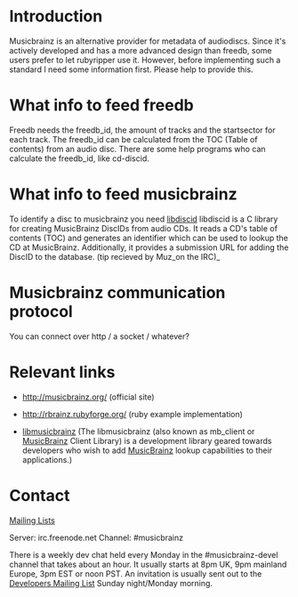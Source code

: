 # Introduction #

Musicbrainz is an alternative provider for metadata of audiodiscs. Since it's actively developed and has a more advanced design than freedb, some users prefer to let rubyripper use it. However, before implementing such a standard I need some information first. Please help to provide this.

# What info to feed freedb #
Freedb needs the freedb\_id, the amount of tracks and the startsector for each track. The freedb\_id can be calculated from the TOC (Table of contents) from an audio disc. There are some help programs who can calculate the freedb\_id, like cd-discid.

# What info to feed musicbrainz #

To identify a disc to musicbrainz you need [libdiscid](http://musicbrainz.org/doc/libdiscid) libdiscid is a C library for creating MusicBrainz DiscIDs from audio CDs. It reads a CD's table of contents (TOC) and generates an identifier which can be used to lookup the CD at MusicBrainz. Additionally, it provides a submission URL for adding the DiscID to the database. (tip recieved by Muz_on the IRC)_

# Musicbrainz communication protocol #
You can connect over http / a socket / whatever?

# Relevant links #
  * http://musicbrainz.org/ (official site)

  * http://rbrainz.rubyforge.org/ (ruby example implementation)

  * [libmusicbrainz](http://musicbrainz.org/doc/libmusicbrainz) (The libmusicbrainz (also known as mb\_client or [MusicBrainz](http://musicbrainz.org/doc/MusicBrainz) Client Library) is a development library geared towards developers who wish to add [MusicBrainz](http://musicbrainz.org/doc/MusicBrainz) lookup capabilities to their applications.)

# Contact #

[Mailing Lists](http://wiki.musicbrainz.org/Mailing_List)

Server: irc.freenode.net
Channel: #musicbrainz

There is a weekly dev chat held every Monday in the #musicbrainz-devel channel that takes about an hour. It usually starts at 8pm UK, 9pm mainland Europe, 3pm EST or noon PST. An invitation is usually sent out to the [Developers Mailing List](http://wiki.musicbrainz.org/Developers_Mailing_List) Sunday night/Monday morning.